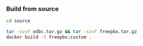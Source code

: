 ### Build from source
```bash
cd source

tar -xzvf odbc.tar.gz && tar -xzvf freepbx.tar.gz
docker build -t freepbx:custom .
```